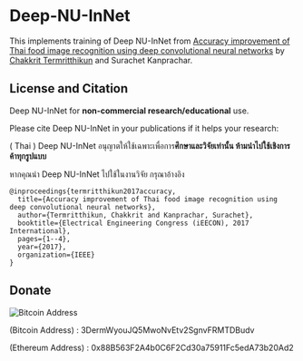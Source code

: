 # Deep-NU-InNet

This implements training of Deep NU-InNet from [Accuracy improvement of Thai food image recognition using deep convolutional neural networks](http://ieeexplore.ieee.org/document/8075874/) by [Chakkrit Termritthikun](https://chakkritte.github.io/cv/) and Surachet Kanprachar.

## License and Citation

Deep NU-InNet for **non-commercial research/educational** use.

Please cite Deep NU-InNet in your publications if it helps your research:

( Thai ) Deep NU-InNet อนุญาตให้ใช้เฉพาะเพื่อการ**ศึกษาและวิจัยเท่านั้น ห้ามนำไปใช้เชิงการค้าทุกรูปแบบ**

หากคุณนำ Deep NU-InNet ไปใช้ในงานวิจัย กรุณาอ้างอิง 

    @inproceedings{termritthikun2017accuracy,
      title={Accuracy improvement of Thai food image recognition using deep convolutional neural networks},
      author={Termritthikun, Chakkrit and Kanprachar, Surachet},
      booktitle={Electrical Engineering Congress (iEECON), 2017 International},
      pages={1--4},
      year={2017},
      organization={IEEE}
    }

## Donate

![Bitcoin Address](https://raw.githubusercontent.com/chakkritte/NU-InNet/master/images/pic.png)

 (Bitcoin Address) : 3DermWyouJQ5MwoNvEtv2SgnvFRMTDBudv
 
 (Ethereum Address) : 0x88B563F2A4b0C6F2Cd30a75911Fc5edA73b20Ad2
